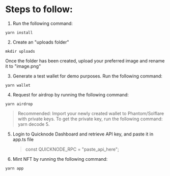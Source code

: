 # Steps to follow:

1. Run the following command:

```
yarn install
```

2. Create an "uploads folder"

```
mkdir uploads
```

Once the folder has been created, upload your preferred image and rename it to "image.png"

3. Generate a test wallet for demo purposes. Run the following command:

```
yarn wallet
```

4. Request for airdrop by running the following command:

```
yarn airdrop
```

> Recommended: Import your newly created wallet to Phantom/Solflare with private keys. To get the private key, run the following command: yarn decode 5.

5. Login to Quicknode Dashboard and retrieve API key, and paste it in app.ts file

   > const QUICKNODE_RPC = "paste_api_here";

6. Mint NFT by running the following command:

```
yarn app
```
